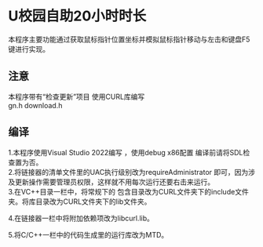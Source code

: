 # U校园自助20小时时长
本程序主要功能通过获取鼠标指针位置坐标并模拟鼠标指针移动与左击和键盘F5键进行实现。
## 注意
本程序带有“检查更新”项目 使用CURL库编写  
gn.h download.h
## 编译
1.本程序使用Visual Studio 2022编写 ，使用debug x86配置 编译前请将SDL检查置为否。  
2.将链接器的清单文件里的UAC执行级别改为requireAdministrator 即可，因为涉及更新操作需要管理员权限，这样就不用每次运行还要右击来运行。  
3.在VC++目录一栏中，将常规下的 包含目录改为CURL文件夹下的include文件夹。将库目录改为CURL文件夹下的lib文件夹。

4.在链接器一栏中将附加依赖项改为libcurl.lib。

5.将C/C++一栏中的代码生成里的运行库改为MTD。


